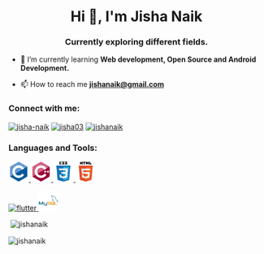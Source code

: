 <h1 align="center">Hi 👋, I'm Jisha Naik</h1>
<h3 align="center">Currently exploring different fields.</h3>

- 🌱 I’m currently learning **Web development, Open Source and Android Development.**

- 📫 How to reach me **jishanaik@gmail.com**

<h3 align="left">Connect with me:</h3>
<p align="left">
<a href="https://linkedin.com/in/jisha-naik" target="blank"><img align="center" src="https://raw.githubusercontent.com/rahuldkjain/github-profile-readme-generator/master/src/images/icons/Social/linked-in-alt.svg" alt="jisha-naik" height="30" width="40" /></a>
<a href="https://www.codechef.com/users/jisha03" target="blank"><img align="center" src="https://cdn.jsdelivr.net/npm/simple-icons@3.1.0/icons/codechef.svg" alt="jisha03" height="30" width="40" /></a>
<a href="https://www.hackerrank.com/jishanaik" target="blank"><img align="center" src="https://raw.githubusercontent.com/rahuldkjain/github-profile-readme-generator/master/src/images/icons/Social/hackerrank.svg" alt="jishanaik" height="30" width="40" /></a>
</p>

<h3 align="left">Languages and Tools:</h3>
<a href="https://www.cprogramming.com/" target="_blank"> <img src="https://raw.githubusercontent.com/devicons/devicon/master/icons/c/c-original.svg" alt="c" width="40" height="40"/> </a> <a href="https://www.w3schools.com/cpp/" target="_blank"> <img src="https://raw.githubusercontent.com/devicons/devicon/master/icons/cplusplus/cplusplus-original.svg" alt="cplusplus" width="40" height="40"/> </a> <a href="https://www.w3schools.com/css/" target="_blank"> <img src="https://raw.githubusercontent.com/devicons/devicon/master/icons/css3/css3-original-wordmark.svg" alt="css3" width="40" height="40"/> </a> <a href="https://www.w3.org/html/" target="_blank"> <img src="https://raw.githubusercontent.com/devicons/devicon/master/icons/html5/html5-original-wordmark.svg" alt="html5" width="40" height="40"/> </a> </p> <p align="left"> <a href="https://flutter.dev" target="_blank"> <img src="https://www.vectorlogo.zone/logos/flutterio/flutterio-icon.svg" alt="flutter" width="40" height="40"/> </a> <a href="https://www.mysql.com/" target="_blank"> <img src="https://raw.githubusercontent.com/devicons/devicon/master/icons/mysql/mysql-original-wordmark.svg" alt="mysql" width="40" height="40"/> </a> </p>

<p>&nbsp;<img align="center" src="https://github-readme-stats.vercel.app/api?username=jishanaik&show_icons=true&locale=en" alt="jishanaik" /></p>

<p><img align="center" src="https://github-readme-streak-stats.herokuapp.com/?user=jishanaik&" alt="jishanaik" /></p>


